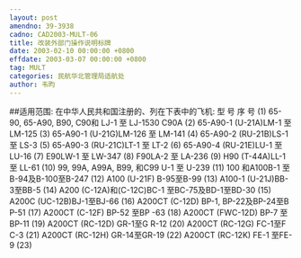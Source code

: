 ```yaml
---
layout: post
amendno: 39-3938
cadno: CAD2003-MULT-06
title: 改装外部门操作说明标牌
date: 2003-02-10 00:00:00 +0800
effdate: 2003-03-07 00:00:00 +0800
tag: MULT
categories: 民航华北管理局适航处
author: 韦昀
---
```


##适用范围:
在中华人民共和国注册的、列在下表中的飞机:
型 号 序 号
(1) 65-90, 65-A90, B90, C90和 LJ-1 至 LJ-1530 C90A
(2) 65-A90-1 (U-21A)LM-1 至 LM-125
(3) 65-A90-1 (U-21G)LM-126 至 LM-141
(4) 65-A90-2 (RU-21B)LS-1 至 LS-3
(5) 65-A90-3 (RU-21C)LT-1 至 LT-2
(6) 65-A90-4 (RU-21E)LU-1 至 LU-16
(7) E90LW-1 至 LW-347
(8) F90LA-2 至 LA-236
(9) H90 (T-44A)LL-1 至 LL-61
(10)
99, 99A, A99A, B99, 和C99 U-1 至 U-239
(11)
100 和A100B-1 至 B-94及B-100至B-247
(12)
A100 (U-21F) B-95至B-99
(13)
A100-1 (U-21J)BB-3至BB-5
(14)
A200 (C-12A)和(C-12C)BC-1 至BC-75及BD-1至BD-30
(15)
A200C (UC-12B)BJ-1至BJ-66
(16) A200CT (C-12D) BP-1, BP-22及BP-24至B P-51
(17) A200CT (C-12F) BP-52 至BP -63
(18) A200CT (FWC-12D) BP-7 至BP-11
(19) A200CT (RC-12D) GR-1至G R-12
(20) A200CT (RC-12G) FC-1至F C-3
(21) A200CT (RC-12H) GR-14至GR-19
(22) A200CT (RC-12K) FE-1 至FE-9
(23)

